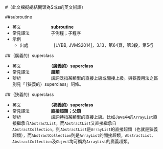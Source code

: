 #（此文檔擬總結開頭為S或s的英文術語）

##subroutine

* 英文　　　　　　　**subroutine**
* 常見譯法　　　　　子例程；子程序
* 示例
  * 出處　　　　　　[LYBB, JVMS2014]，3.13，第64頁，第3段，第5行

##｛廣義的｝superclass

* 英文　　　　　　　**（廣義的）superclass**
* 常見譯法　　　　　**超類**
* 辨析　　　　　　　該詞泛指某類型的直接上級或間接上級。與狹義用法之區別見「｛狹義的｝superclass」詞條。

##｛狹義的｝superclass

* 英文　　　　　　　**（狹義的）superclass**
* 常見譯法　　　　　**直接超類；父類**
* 辨析　　　　　　　該詞特指某類型的直接上級。比如Java中的`ArrayList`直接繼承自`AbstractList`，而`AbstractList`又直接繼承自`AbstractCollection`，則`AbstractList`是`ArrayList`的直接超類（也就是狹義超類），而`AbstractCollection`則是`ArrayList`的間接超類。`AbstractList`、`AbstractCollection`及`Object`均可稱為`ArrayList`的廣義超類。
